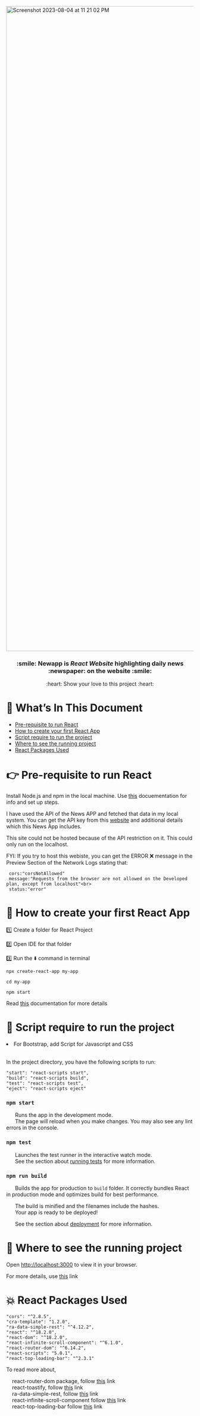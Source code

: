<img width="1728" alt="Screenshot 2023-08-04 at 11 21 02 PM" src="https://github.com/sejal175/Newsapp-react/assets/56756275/daf7ba89-8d9b-46f7-9309-83e6b89f746c">
<h3 align=center> :smile: <strong>Newapp</strong> is <em><strong>React Website</strong></em> highlighting daily news :newspaper: on the website :smile: </h3>
<p align=center> :heart: Show your love to this project :heart:</p>


# :bookmark_tabs: What’s In This Document
* [Pre-requisite to run React](#point_right-pre-requisite-to-run-react)
* [How to create your first React App](#rocket-how-to-create-your-first-react-app)
* [Script require to run the project](#bookmark-script-require-to-run-the-project)
* [Where to see the running project](#eyes-where-to-see-the-running-project)
* [React Packages Used](#boom-react-packages-used)

# :point_right: Pre-requisite to run React 

Install Node.js and npm in the local machine. Use [this](https://docs.npmjs.com/downloading-and-installing-node-js-and-npm) docuementation for info and set up steps.<br>

I have used the API of the News APP and fetched that data in my local system. You can get the API key from this [website](https://newsapi.org/) and additional details which this News App includes.<br>

This site could not be hosted because of the API restriction on it. This could only run on the localhost.<br>

FYI: If you try to host this webiste, you can get the ERROR :x: message in the Preview Section of the Network Logs stating that:<br>

     cors:"corsNotAllowed"
     message:"Requests from the browser are not allowed on the Developed plan, except from localhost"<br>
     status:"error"

# :rocket: How to create your first React App

:one: Create a folder for React Project<br>

:two: Open IDE for that folder<br>

:three: Run the :arrow_down: command in terminal

```properties
npx create-react-app my-app
```
```properties
cd my-app
```
```properties
npm start
```
Read [this](https://create-react-app.dev/) documentation for more details


# :bookmark: Script require to run the project

<li>For Bootstrap, add Script for Javascript and CSS</li><br>

In the project directory, you have the following scripts to run:

    "start": "react-scripts start",
    "build": "react-scripts build",
    "test": "react-scripts test",
    "eject": "react-scripts eject"

### `npm start`

&nbsp; &nbsp; &nbsp; Runs the app in the development mode.\
&nbsp; &nbsp; &nbsp; The page will reload when you make changes. You may also see any lint errors in the console.

### `npm test`

&nbsp; &nbsp; &nbsp; Launches the test runner in the interactive watch mode.\
&nbsp; &nbsp; &nbsp; See the section about [running tests](https://facebook.github.io/create-react-app/docs/running-tests) for more information.

### `npm run build`

&nbsp; &nbsp; &nbsp; Builds the app for production to `build` folder. It correctly bundles React in production mode and optimizes build for best performance.

&nbsp; &nbsp; &nbsp; The build is minified and the filenames include the hashes.\
&nbsp; &nbsp; &nbsp; Your app is ready to be deployed!

&nbsp; &nbsp; &nbsp; See the section about [deployment](https://facebook.github.io/create-react-app/docs/deployment) for more information.


# :eyes: Where to see the running project

Open [http://localhost:3000](http://localhost:3000) to view it in your browser.<br>

For  more details, use [this](https://react.dev/) link

# :boom: React Packages Used

    "cors": "^2.8.5",
    "cra-template": "1.2.0",
    "ra-data-simple-rest": "^4.12.2",
    "react": "^18.2.0",
    "react-dom": "^18.2.0",
    "react-infinite-scroll-component": "^6.1.0",
    "react-router-dom": "^6.14.2",
    "react-scripts": "5.0.1",
    "react-top-loading-bar": "^2.3.1"

To read more about, <br>

&nbsp; &nbsp; react-router-dom package, follow [this](https://www.npmjs.com/package/react-router-dom) link<br>
&nbsp; &nbsp; react-toastify, follow [this](https://www.npmjs.com/package/react-toastify)  link<br>
&nbsp; &nbsp; ra-data-simple-rest, follow [this](https://www.npmjs.com/package/ra-data-simple-rest) link <br>
&nbsp; &nbsp; react-infinite-scroll-component follow [this](https://www.npmjs.com/package/react-infinite-scroll-component) link <br>
&nbsp; &nbsp; react-top-loading-bar follow [this](https://www.npmjs.com/package/react-top-loading-bar) link <br>
